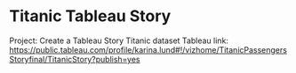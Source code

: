 # Titanic Tableau Story

Project: Create a Tableau Story
Titanic dataset
Tableau link: https://public.tableau.com/profile/karina.lund#!/vizhome/TitanicPassengersStoryfinal/TitanicStory?publish=yes 